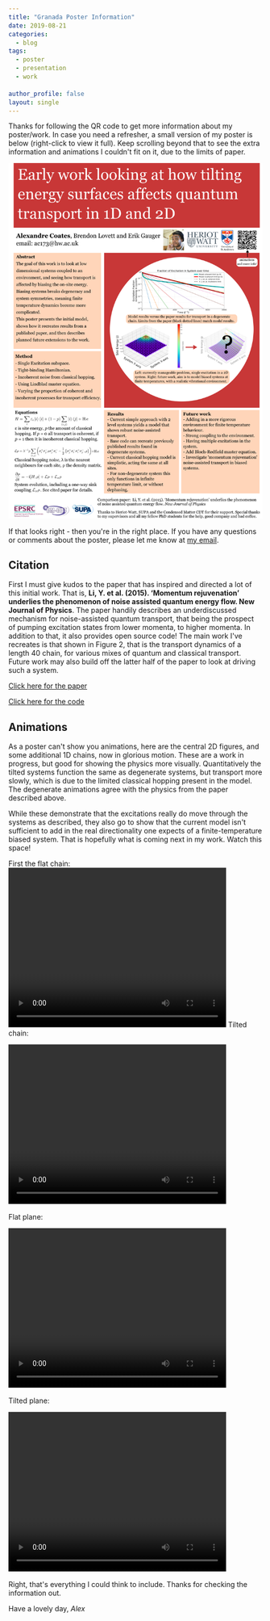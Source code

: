 ```yaml
---
title: "Granada Poster Information"
date: 2019-08-21
categories:
  - blog
tags:
  - poster
  - presentation
  - work
  
author_profile: false
layout: single
---
```

Thanks for following the QR code to get more information about my poster/work. In case you need a refresher, a small version of my poster is below (right-click to view it full). 
Keep scrolling beyond that to see the extra information and animations I couldn't fit on it, due to the limits of paper. 

<p><img src="/assets/Granada_poster_thumbnail.png" alt="Granada Poster - yes I spent a lot of time on this, I wanted a big circle in it."  style="width: 596px;" /></p>


If that looks right - then you're in the right place. If you have any questions or comments about the poster, please let me know at [my email](mailto:ac173@hw.ac.uk).

## Citation
First I must give kudos to the paper that has inspired and directed a lot of this initial work. That is, **Li, Y. et al. (2015). ‘Momentum rejuvenation’ underlies the phenomenon of noise assisted quantum energy flow. New Journal of Physics**. The paper handily describes an underdiscussed mechanism for noise-assisted quantum transport, that being the prospect of pumping excitation states from lower momenta, to higher momenta. In addition to that, it also provides open source code!
The main work I've recreates is that shown in Figure 2, that is the transport dynamics of a length 40 chain, for various mixes of quantum and classical transport. Future work may also build off the latter half of the paper to look at driving such a system. 

[Click here for the paper](https://iopscience.iop.org/article/10.1088/1367-2630/17/1/013057)

[Click here for the code](https://figshare.com/articles/Quantum_Classical_Hybrid_Transport_Simulations/1050158)

## Animations
As a poster can't show you animations, here are the central 2D figures, and some additional 1D chains, now in glorious motion. These are a work in progress, but good for showing the physics more visually. Quantitatively the tilted systems function the same as degenerate systems, but transport more slowly, which is due to the limited classical hopping present in the model. 
The degenerate animations agree with the physics from the paper described above.

While these demonstrate that the excitations really do move through the systems as described, they also go to show that the current model isn't sufficient to add in the real directionality one expects of a finite-temperature biased system. That is hopefully what is coming next in my work. Watch this space!

First the flat chain:
<video width="432" height="316" controls>
  <source src="/assets/1by15_flat_granada.mp4" type="video/mp4">
  Your browser does not support the video tag.
</video>
Tilted chain:

<video width="432" height="316" controls>
  <source src="/assets/1by15_slope_granada.mp4" type="video/mp4">
  Your browser does not support the video tag.
</video>

Flat plane:

<video width="432" height="316" controls>
  <source src="/assets/15by15_flat_granada.mp4" type="video/mp4">
  Your browser does not support the video tag.
</video>

Tilted plane:

<video width="432" height="316" controls>
  <source src="/assets/15by15_slope_granada.mp4" type="video/mp4">
  Your browser does not support the video tag.
</video>

Right, that's everything I could think to include. Thanks for checking the information out. 

Have a lovely day, 
*Alex*
